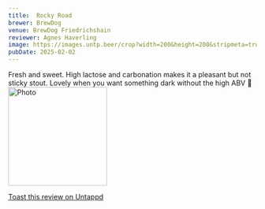 ```yaml
---
title:  Rocky Road
brewer: BrewDog
venue: BrewDog Friedrichshain
reviewer: Agnes Haverling
image: https://images.untp.beer/crop?width=200&height=200&stripmeta=true&url=https://untappd.s3.amazonaws.com/photos/2025_02_02/4e6a6249dd19dafaceff34dc8b5d950a_c_1454131408_raw.jpg
pubDate: 2025-02-02
---
```


Fresh and sweet. High lactose and carbonation makes it a pleasant but not sticky stout. Lovely when you want something dark without the high ABV 🍻
						  <br />
						  <img height="200" width="200" src="https://images.untp.beer/crop?width=200&height=200&stripmeta=true&url=https://untappd.s3.amazonaws.com/photos/2025_02_02/4e6a6249dd19dafaceff34dc8b5d950a_c_1454131408_raw.jpg" alt="Photo">
						
[Toast this review on Untappd](https://untappd.com/user/&#45;Spacebacon&#45;/checkin/1454131408)
